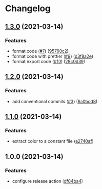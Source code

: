 # Changelog

## [1.3.0](https://www.github.com/AlbertHernandez/insomnia-plugin-ocean-light-theme/compare/v1.2.0...v1.3.0) (2021-03-14)


### Features

* format code ([#7](https://www.github.com/AlbertHernandez/insomnia-plugin-ocean-light-theme/issues/7)) ([95790c2](https://www.github.com/AlbertHernandez/insomnia-plugin-ocean-light-theme/commit/95790c29cbac06c3a5c0eb0fe1da188b69aa738b))
* format code with prettier ([#9](https://www.github.com/AlbertHernandez/insomnia-plugin-ocean-light-theme/issues/9)) ([d3f8a2e](https://www.github.com/AlbertHernandez/insomnia-plugin-ocean-light-theme/commit/d3f8a2e3451d03b5aa4aae152cc28ecae7db4d37))
* format export code ([#10](https://www.github.com/AlbertHernandez/insomnia-plugin-ocean-light-theme/issues/10)) ([28c0d39](https://www.github.com/AlbertHernandez/insomnia-plugin-ocean-light-theme/commit/28c0d395625e913493821e28278167f5229aa9fc))

## [1.2.0](https://www.github.com/AlbertHernandez/insomnia-plugin-ocean-light-theme/compare/v1.1.0...v1.2.0) (2021-03-14)


### Features

* add conventional commits ([#3](https://www.github.com/AlbertHernandez/insomnia-plugin-ocean-light-theme/issues/3)) ([9a0bcd8](https://www.github.com/AlbertHernandez/insomnia-plugin-ocean-light-theme/commit/9a0bcd8e36a684bff68bd636fd8d3bf5a90b9fcf))

## [1.1.0](https://www.github.com/AlbertHernandez/insomnia-plugin-ocean-light-theme/compare/v1.0.0...v1.1.0) (2021-03-14)


### Features

* extract color to a constant file ([e2740af](https://www.github.com/AlbertHernandez/insomnia-plugin-ocean-light-theme/commit/e2740afd575640219a88e93b9e26ef141c8a7641))

## 1.0.0 (2021-03-14)


### Features

* configure release action ([df84ba4](https://www.github.com/AlbertHernandez/insomnia-plugin-ocean-light-theme/commit/df84ba49ed2b328f7788c6c226595f350c2b9f0d))
